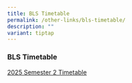 ```yaml
---
title: BLS Timetable
permalink: /other-links/bls-timetable/
description: ""
variant: tiptap
---
```

<h3><strong>BLS Timetable</strong></h3>
<p><a href="/files/2025_SEM_2_TIMETABLE_CLASS_20250627.pdf" rel="noopener nofollow" target="_blank">2025 Semester 2 Timetable</a>
</p>